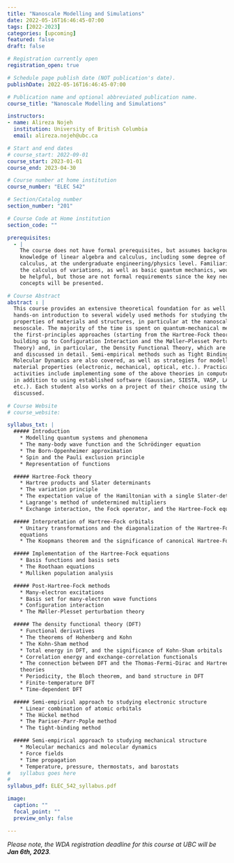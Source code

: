 ```yaml
---
title: "Nanoscale Modelling and Simulations"
date: 2022-05-16T16:46:45-07:00
tags: [2022-2023]
categories: [upcoming]
featured: false
draft: false

# Registration currently open
registration_open: true

# Schedule page publish date (NOT publication's date).
publishDate: 2022-05-16T16:46:45-07:00

# Publication name and optional abbreviated publication name.
course_title: "Nanoscale Modelling and Simulations"

instructors:
- name: Alireza Nojeh
  institution: University of British Columbia
  email: alireza.nojeh@ubc.ca

# Start and end dates
# course_start: 2022-09-01
course_start: 2023-01-01
course_end: 2023-04-30

# Course number at home institution
course_number: "ELEC 542"

# Section/Catalog number
section_number: "201"

# Course Code at Home institution
section_code: ""

prerequisites:
  - |
    The course does not have formal prerequisites, but assumes background
    knowledge of linear algebra and calculus, including some degree of vector
    calculus, at the undergraduate engineering/physics level. Familiarity with
    the calculus of variations, as well as basic quantum mechanics, would also
    be helpful, but those are not formal requirements since the key necessary
    concepts will be presented.

# Course Abstract
abstract : |
  This course provides an extensive theoretical foundation for as well as
  hands-on introduction to several widely used methods for studying the
  properties of materials and structures, in particular at the nanoscale and
  mesoscale. The majority of the time is spent on quantum-mechanical methods:
  the first-principles approaches (starting from the Hartree-Fock theory and
  building up to Configuration Interaction and the Møller–Plesset Perturbation
  Theory) and, in particular, the Density Functional Theory, which are derived
  and discussed in detail. Semi-empirical methods such as Tight Binding and
  Molecular Dynamics are also covered, as well as strategies for modelling
  material properties (electronic, mechanical, optical, etc.). Practical
  activities include implementing some of the above theories in computer code,
  in addition to using established software (Gaussian, SIESTA, VASP, LAMMPS,
  etc.). Each student also works on a project of their choice using the methods
  discussed.

# Course Website
# course_website: 

syllabus_txt: |
  ##### Introduction
    * Modelling quantum systems and phenomena
    * The many-body wave function and the Schrödinger equation
    * The Born-Oppenheimer approximation
    * Spin and the Pauli exclusion principle
    * Representation of functions

  ##### Hartree-Fock theory
    * Hartree products and Slater determinants
    * The variation principle
    * The expectation value of the Hamiltonian with a single Slater-determinant
    * Lagrange's method of undetermined multipliers
    * Exchange interaction, the Fock operator, and the Hartree-Fock equations

  ##### Interpretation of Hartree-Fock orbitals
    * Unitary transformations and the diagonalization of the Hartree-Fock
    equations
    * The Koopmans theorem and the significance of canonical Hartree-Fock orbitals

  ##### Implementation of the Hartree-Fock equations
    * Basis functions and basis sets
    * The Roothaan equations
    * Mulliken population analysis

  ##### Post-Hartree-Fock methods
    * Many-electron excitations
    * Basis set for many-electron wave functions
    * Configuration interaction
    * The Møller-Plesset perturbation theory

  ##### The density functional theory (DFT)
    * Functional derivatives
    * The theorems of Hohenberg and Kohn
    * The Kohn-Sham method
    * Total energy in DFT, and the significance of Kohn-Sham orbitals
    * Correlation energy and exchange-correlation functionals
    * The connection between DFT and the Thomas-Fermi-Dirac and Hartree-Fock
    theories
    * Periodicity, the Bloch theorem, and band structure in DFT
    * Finite-temperature DFT
    * Time-dependent DFT

  ##### Semi-empirical approach to studying electronic structure
    * Linear combination of atomic orbitals
    * The Hückel method
    * The Pariser-Parr-Pople method
    * The tight-binding method

  ##### Semi-empirical approach to studying mechanical structure
    * Molecular mechanics and molecular dynamics
    * Force fields
    * Time propagation
    * Temperature, pressure, thermostats, and barostats
#   syllabus goes here
#
syllabus_pdf: ELEC_542_syllabus.pdf

image:
  caption: ""
  focal_point: ""
  preview_only: false

---
```

_Please note, the WDA registration deadline for this course at UBC will be **Jan
6th, 2023**._
